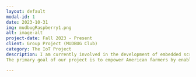 ```yaml
---
layout: default
modal-id: 1
date: 2023-10-31
img: mudbugRaspberry1.png
alt: image-alt
project-date: Fall 2023 - Present
client: Group Project (MUDBUG Club)
category: The IoT Project
description: I am currently involved in the development of embedded scripting, hardware, and software to establish a resilient LoRaWAN network that connects Arduino devices and Raspberry Pi. I designed the entire network system, collaborating with a talented team focused on creating sensor modules powered by solar energy. Leveraging the LoRaWAN mesh network, our sensor modules transmit data to a Raspberry Pi, which then uploads the information to Google Firebase. I also developed a mobile app that tracks all the module devices deployed on farms, offering real-time and historical data visualization, including graphing functions.
The primary goal of our project is to empower American farmers by enabling them to remotely monitor soil quality, automate plant watering, and generate valuable insights on compost and bacterial activity—all with minimal energy consumption. We are also exploring the integration of renewable energy sources, such as solar power, to further enhance the system's sustainability. It is important to note that this project is still ongoing.

---
```

